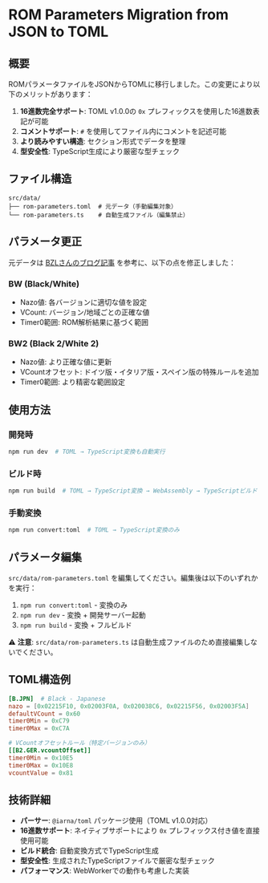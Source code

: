 # ROM Parameters Migration from JSON to TOML

## 概要

ROMパラメータファイルをJSONからTOMLに移行しました。この変更により以下のメリットがあります：

1. **16進数完全サポート**: TOML v1.0.0の `0x` プレフィックスを使用した16進数表記が可能
2. **コメントサポート**: `#` を使用してファイル内にコメントを記述可能
3. **より読みやすい構造**: セクション形式でデータを整理
4. **型安全性**: TypeScript生成により厳密な型チェック

## ファイル構造

```
src/data/
├── rom-parameters.toml  # 元データ（手動編集対象）
└── rom-parameters.ts    # 自動生成ファイル（編集禁止）
```

## パラメータ更正

元データは [BZLさんのブログ記事](https://blog.bzl-web.com/entry/2020/09/18/235128) を参考に、以下の点を修正しました：

### BW (Black/White)
- Nazo値: 各バージョンに適切な値を設定
- VCount: バージョン/地域ごとの正確な値
- Timer0範囲: ROM解析結果に基づく範囲

### BW2 (Black 2/White 2)
- Nazo値: より正確な値に更新
- VCountオフセット: ドイツ版・イタリア版・スペイン版の特殊ルールを追加
- Timer0範囲: より精密な範囲設定

## 使用方法

### 開発時
```bash
npm run dev  # TOML → TypeScript変換も自動実行
```

### ビルド時
```bash
npm run build  # TOML → TypeScript変換 → WebAssembly → TypeScriptビルド
```

### 手動変換
```bash
npm run convert:toml  # TOML → TypeScript変換のみ
```

## パラメータ編集

`src/data/rom-parameters.toml` を編集してください。編集後は以下のいずれかを実行：

1. `npm run convert:toml` - 変換のみ
2. `npm run dev` - 変換 + 開発サーバー起動
3. `npm run build` - 変換 + フルビルド

⚠️ **注意**: `src/data/rom-parameters.ts` は自動生成ファイルのため直接編集しないでください。

## TOML構造例

```toml
[B.JPN]  # Black - Japanese
nazo = [0x02215F10, 0x02003F0A, 0x020038C6, 0x02215F56, 0x02003F5A]
defaultVCount = 0x60
timer0Min = 0xC79
timer0Max = 0xC7A

# VCountオフセットルール（特定バージョンのみ）
[[B2.GER.vcountOffset]]
timer0Min = 0x10E5
timer0Max = 0x10E8
vcountValue = 0x81
```

## 技術詳細

- **パーサー**: `@iarna/toml` パッケージ使用（TOML v1.0.0対応）
- **16進数サポート**: ネイティブサポートにより `0x` プレフィックス付き値を直接使用可能
- **ビルド統合**: 自動変換方式でTypeScript生成
- **型安全性**: 生成されたTypeScriptファイルで厳密な型チェック
- **パフォーマンス**: WebWorkerでの動作も考慮した実装
